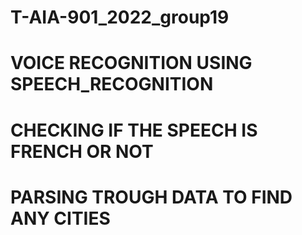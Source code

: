 # T-AIA-901_2022_group19

# VOICE RECOGNITION USING SPEECH_RECOGNITION
# CHECKING IF THE SPEECH IS FRENCH OR NOT 
# PARSING TROUGH DATA TO FIND ANY CITIES 
